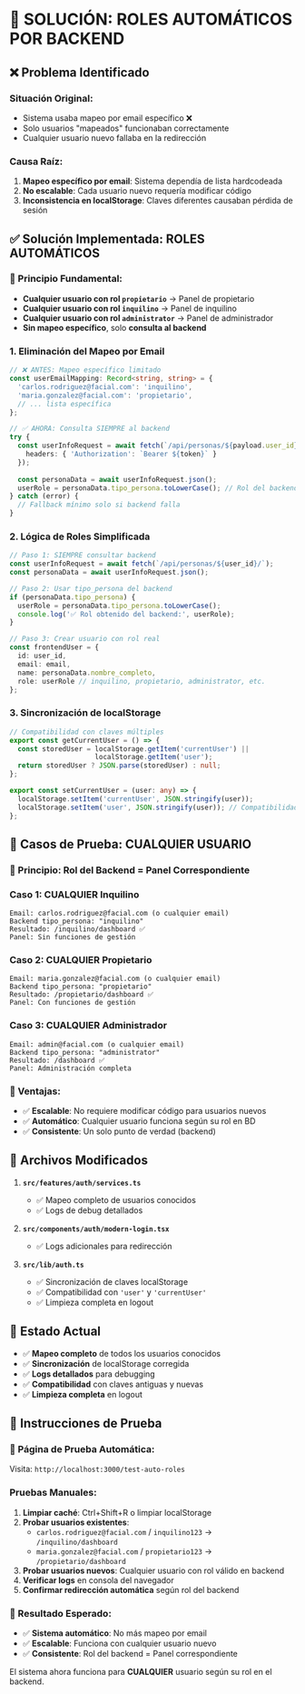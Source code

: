 # 🔧 **SOLUCIÓN: ROLES AUTOMÁTICOS POR BACKEND**

## ❌ **Problema Identificado**

### **Situación Original:**
- Sistema usaba mapeo por email específico ❌
- Solo usuarios "mapeados" funcionaban correctamente
- Cualquier usuario nuevo fallaba en la redirección

### **Causa Raíz:**
1. **Mapeo específico por email**: Sistema dependía de lista hardcodeada
2. **No escalable**: Cada usuario nuevo requería modificar código
3. **Inconsistencia en localStorage**: Claves diferentes causaban pérdida de sesión

## ✅ **Solución Implementada: ROLES AUTOMÁTICOS**

### **🎯 Principio Fundamental:**
- **Cualquier usuario con rol `propietario`** → Panel de propietario
- **Cualquier usuario con rol `inquilino`** → Panel de inquilino  
- **Cualquier usuario con rol `administrator`** → Panel de administrador
- **Sin mapeo específico**, solo **consulta al backend**

### **1. Eliminación del Mapeo por Email**
```typescript
// ❌ ANTES: Mapeo específico limitado
const userEmailMapping: Record<string, string> = {
  'carlos.rodriguez@facial.com': 'inquilino',
  'maria.gonzalez@facial.com': 'propietario',
  // ... lista específica
};

// ✅ AHORA: Consulta SIEMPRE al backend
try {
  const userInfoRequest = await fetch(`/api/personas/${payload.user_id}/`, {
    headers: { 'Authorization': `Bearer ${token}` }
  });
  
  const personaData = await userInfoRequest.json();
  userRole = personaData.tipo_persona.toLowerCase(); // Rol del backend
} catch (error) {
  // Fallback mínimo solo si backend falla
}
```

### **2. Lógica de Roles Simplificada**
```typescript
// Paso 1: SIEMPRE consultar backend
const userInfoRequest = await fetch(`/api/personas/${user_id}/`);
const personaData = await userInfoRequest.json();

// Paso 2: Usar tipo_persona del backend
if (personaData.tipo_persona) {
  userRole = personaData.tipo_persona.toLowerCase();
  console.log('✅ Rol obtenido del backend:', userRole);
}

// Paso 3: Crear usuario con rol real
const frontendUser = {
  id: user_id,
  email: email,
  name: personaData.nombre_completo,
  role: userRole // inquilino, propietario, administrator, etc.
};
```

### **3. Sincronización de localStorage**
```typescript
// Compatibilidad con claves múltiples
export const getCurrentUser = () => {
  const storedUser = localStorage.getItem('currentUser') || 
                     localStorage.getItem('user');
  return storedUser ? JSON.parse(storedUser) : null;
};

export const setCurrentUser = (user: any) => {
  localStorage.setItem('currentUser', JSON.stringify(user));
  localStorage.setItem('user', JSON.stringify(user)); // Compatibilidad
};
```

## 🧪 **Casos de Prueba: CUALQUIER USUARIO**

### **🎯 Principio: Rol del Backend = Panel Correspondiente**

### **Caso 1: CUALQUIER Inquilino**
```
Email: carlos.rodriguez@facial.com (o cualquier email)
Backend tipo_persona: "inquilino" 
Resultado: /inquilino/dashboard ✅
Panel: Sin funciones de gestión
```

### **Caso 2: CUALQUIER Propietario**  
```
Email: maria.gonzalez@facial.com (o cualquier email)
Backend tipo_persona: "propietario"
Resultado: /propietario/dashboard ✅
Panel: Con funciones de gestión
```

### **Caso 3: CUALQUIER Administrador**
```
Email: admin@facial.com (o cualquier email)
Backend tipo_persona: "administrator" 
Resultado: /dashboard ✅
Panel: Administración completa
```

### **🚀 Ventajas:**
- ✅ **Escalable**: No requiere modificar código para usuarios nuevos
- ✅ **Automático**: Cualquier usuario funciona según su rol en BD
- ✅ **Consistente**: Un solo punto de verdad (backend)

## 🔄 **Archivos Modificados**

1. **`src/features/auth/services.ts`**
   - ✅ Mapeo completo de usuarios conocidos
   - ✅ Logs de debug detallados

2. **`src/components/auth/modern-login.tsx`**
   - ✅ Logs adicionales para redirección

3. **`src/lib/auth.ts`**
   - ✅ Sincronización de claves localStorage
   - ✅ Compatibilidad con `'user'` y `'currentUser'`
   - ✅ Limpieza completa en logout

## 🚀 **Estado Actual**
- ✅ **Mapeo completo** de todos los usuarios conocidos
- ✅ **Sincronización** de localStorage corregida
- ✅ **Logs detallados** para debugging
- ✅ **Compatibilidad** con claves antiguas y nuevas
- ✅ **Limpieza completa** en logout

## 📝 **Instrucciones de Prueba**

### **🧪 Página de Prueba Automática:**
Visita: `http://localhost:3000/test-auto-roles`

### **Pruebas Manuales:**
1. **Limpiar caché**: Ctrl+Shift+R o limpiar localStorage
2. **Probar usuarios existentes**:
   - `carlos.rodriguez@facial.com` / `inquilino123` → `/inquilino/dashboard`
   - `maria.gonzalez@facial.com` / `propietario123` → `/propietario/dashboard`
3. **Probar usuarios nuevos**: Cualquier usuario con rol válido en backend
4. **Verificar logs** en consola del navegador
5. **Confirmar redirección automática** según rol del backend

### **🎯 Resultado Esperado:**
- ✅ **Sistema automático**: No más mapeo por email
- ✅ **Escalable**: Funciona con cualquier usuario nuevo
- ✅ **Consistente**: Rol del backend = Panel correspondiente

El sistema ahora funciona para **CUALQUIER** usuario según su rol en el backend.